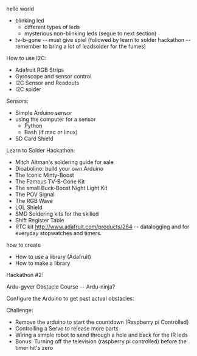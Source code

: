 hello world
* blinking led
  * different types of leds
  * mysterious non-blinking leds (segue to next section)
* tv-b-gone -- must give spiel (followed by learn to solder hackathon -- remember to bring a lot of leadsolder for the fumes)

How to use I2C:
* Adafruit RGB Strips
* Gyroscope and sensor control
* I2C Sensor and Readouts
* I2C spider

Sensors:
* Simple Arduino sensor
* using the computer for a sensor
  * Python
  * Bash (if mac or linux)
* SD Card Shield


Learn to Solder Hackathon:
  * Mitch Altman's soldering guide for sale
  * Dioabolino: build your own Arduino
  * The Iconic Minty-Boost
  * The Famous TV-B-Gone Kit
  * The small Buck-Boost Night Light Kit
  * The POV Signal
  * The RGB Wave
  * LOL Shield
  * SMD Soldering kits for the skilled
  * Shift Register Table
  * RTC kit http://www.adafruit.com/products/264 -- datalogging and for everyday stopwatches and timers.

how to create 
* How to use a library (Adafruit)
* How to make a library



Hackathon #2:

Ardu-gyver Obstacle Course -- Ardu-ninja?

Configure the Arduino to get past actual obstacles:

Challenge:

* Remove the arduino to start the countdown (Raspberry pi Controlled)
* Controlling a Servo to release more parts
* Wiring a simple robot to send through a hole and back for the IR leds 
* Bonus: Turning off the television (raspberry pi controlled) before the timer hit's zero
